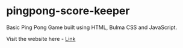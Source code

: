 # pingpong-score-keeper
Basic Ping Pong Game built using HTML, Bulma CSS and JavaScript.

Visit the website here - [Link](https://prabhu30.github.io/pingpong-score-keeper/)
